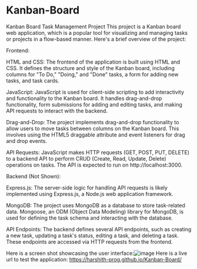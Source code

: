 # Kanban-Board
Kanban Board Task Management Project
This project is a Kanban board web application, which is a popular tool for visualizing and managing tasks or projects in a flow-based manner. Here's a brief overview of the project:

Frontend:

HTML and CSS: The frontend of the application is built using HTML and CSS. It defines the structure and style of the Kanban board, including columns for "To Do," "Doing," and "Done" tasks, a form for adding new tasks, and task cards.

JavaScript: JavaScript is used for client-side scripting to add interactivity and functionality to the Kanban board. It handles drag-and-drop functionality, form submissions for adding and editing tasks, and making API requests to interact with the backend.

Drag-and-Drop: The project implements drag-and-drop functionality to allow users to move tasks between columns on the Kanban board. This involves using the HTML5 draggable attribute and event listeners for drag and drop events.

API Requests: JavaScript makes HTTP requests (GET, POST, PUT, DELETE) to a backend API to perform CRUD (Create, Read, Update, Delete) operations on tasks. The API is expected to run on http://localhost:3000.

Backend (Not Shown):

Express.js: The server-side logic for handling API requests is likely implemented using Express.js, a Node.js web application framework.

MongoDB: The project uses MongoDB as a database to store task-related data. Mongoose, an ODM (Object Data Modeling) library for MongoDB, is used for defining the task schema and interacting with the database.

API Endpoints: The backend defines several API endpoints, such as creating a new task, updating a task's status, editing a task, and deleting a task. These endpoints are accessed via HTTP requests from the frontend.


Here is a screen shot showcasing the user interface:![image](https://github.com/harshith-prog/Kanban-Board/assets/71744833/8b0ff6a5-9a7b-474c-a4ee-413efdce91fa)
Here is a live url to test the application: https://harshith-prog.github.io/Kanban-Board/

